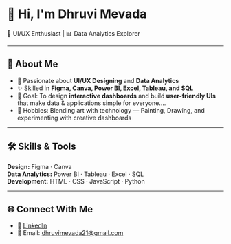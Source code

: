 # 👋 Hi, I'm Dhruvi Mevada  

🎨 UI/UX Enthusiast | 📊 Data Analytics Explorer  

---

## 🚀 About Me  
- 🌱 Passionate about **UI/UX Designing** and **Data Analytics**  
- ✨ Skilled in **Figma, Canva, Power BI, Excel, Tableau, and SQL**  
- 🎯 Goal: To design **interactive dashboards** and build **user-friendly UIs** that make data & applications simple for everyone....  
- 🎨 Hobbies: Blending art with technology — Painting, Drawing, and experimenting with creative dashboards

---

## 🛠️ Skills & Tools  
**Design:** Figma · Canva  
**Data Analytics:** Power BI · Tableau · Excel · SQL  
**Development:** HTML · CSS · JavaScript · Python  

---

## 🌐 Connect With Me  
- 💼 [LinkedIn]([https://linkedin.com/in/your-link](https://www.linkedin.com/in/dhruvi-mevada-b85778292/))   
- 📧 Email: dhruvimevada21@gmail.com  



